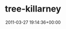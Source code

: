 ---
title:		"tree-killarney"
type:		"photos"
mediatype:		"upload"
location:		"TBC"
date:		"2011-03-27 19:14:36+00:00"
album:		"landscapes"
filename:		"tree-killarney.md"
series:		""
cl_public_id:		"landscapes/tree-killarney"
cl_version:		1497004743
format:		"tiff"
bytes:		3836764
width:		2151
height:		1440
colours:
- "#E8E8E8"
- "#333333"
- "#7B7B7B"
- "#E6E6E5"
exposure_mode:		"Manual"
program:		"Manual"
aperture:		"3.5"
focal_length:		"18.0 mm"
iso:		"400"
shutter_speed:		"1/640"
metering:		"Center-weighted average"
flash:		"No Flash"
white_balance:		"Custom"
colour_temp:		"4750"
has_crop:		"false"
orientation:		"Horizontal (normal)"
camera_model:		"NIKON D200"
lens_info:		"18-200mm f/3.5-5.6"
artist:		"No artist info"
x_resolution:		"300"
y_resolution:		"300"
---